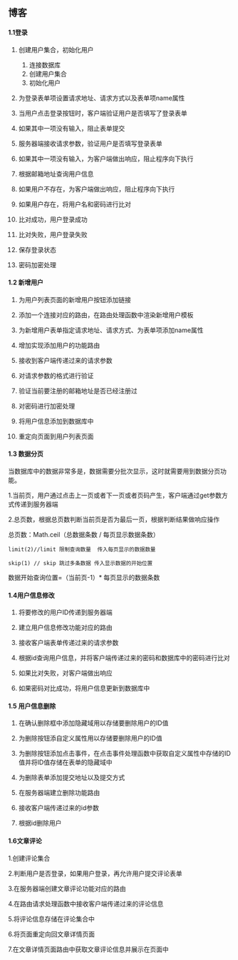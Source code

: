 ## 博客

#### 1.1登录

1. 创建用户集合，初始化用户
   1. 连接数据库
   2. 创建用户集合
   3. 初始化用户

2. 为登录表单项设置请求地址、请求方式以及表单项name属性

3. 当用户点击登录按钮时，客户端验证用户是否填写了登录表单

4. 如果其中一项没有输入，阻止表单提交

5. 服务器端接收请求参数，验证用户是否填写登录表单

6. 如果其中一项没有输入，为客户端做出响应，阻止程序向下执行

7. 根据邮箱地址查询用户信息

8. 如果用户不存在，为客户端做出响应，阻止程序向下执行

9. 如果用户存在，将用户名和密码进行比对

10. 比对成功，用户登录成功

11. 比对失败，用户登录失败

12. 保存登录状态
13. 密码加密处理 

#### **1.2** 新增用户

1. 为用户列表页面的新增用户按钮添加链接

2. 添加一个连接对应的路由，在路由处理函数中渲染新增用户模板
3. 为新增用户表单指定请求地址、请求方式、为表单项添加name属性

4. 增加实现添加用户的功能路由

5. 接收到客户端传递过来的请求参数

6. 对请求参数的格式进行验证

7. 验证当前要注册的邮箱地址是否已经注册过

8. 对密码进行加密处理

9. 将用户信息添加到数据库中

10. 重定向页面到用户列表页面

#### **1.3** **数据分页**

当数据库中的数据非常多是，数据需要分批次显示，这时就需要用到数据分页功能。

1.当前页，用户通过点击上一页或者下一页或者页码产生，客户端通过get参数方式传递到服务器端

2.总页数，根据总页数判断当前页是否为最后一页，根据判断结果做响应操作

总页数：Math.ceil（总数据条数 / 每页显示数据条数）

`limit(2)//limit 限制查询数量  传入每页显示的数据数量`

`skip(1) // skip 跳过多条数据 传入显示数据的开始位置`

数据开始查询位置=（当前页-1）* 每页显示的数据条数

#### 1.4用户信息修改

1. 将要修改的用户ID传递到服务器端

2. 建立用户信息修改功能对应的路由

3. 接收客户端表单传递过来的请求参数 

4. 根据id查询用户信息，并将客户端传递过来的密码和数据库中的密码进行比对

5. 如果比对失败，对客户端做出响应

6. 如果密码对比成功，将用户信息更新到数据库中

#### **1.5** **用户信息删除**

1. 在确认删除框中添加隐藏域用以存储要删除用户的ID值

2. 为删除按钮添自定义属性用以存储要删除用户的ID值

3. 为删除按钮添加点击事件，在点击事件处理函数中获取自定义属性中存储的ID值并将ID值存储在表单的隐藏域中

4. 为删除表单添加提交地址以及提交方式

5. 在服务器端建立删除功能路由

6. 接收客户端传递过来的id参数

7. 根据id删除用户

#### 1.6**文章评论**

1.创建评论集合

2.判断用户是否登录，如果用户登录，再允许用户提交评论表单

3.在服务器端创建文章评论功能对应的路由

4.在路由请求处理函数中接收客户端传递过来的评论信息

5.将评论信息存储在评论集合中

6.将页面重定向回文章详情页面

7.在文章详情页面路由中获取文章评论信息并展示在页面中
